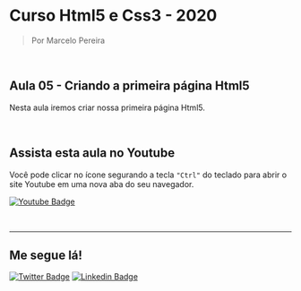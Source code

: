 # Curso Html5 e Css3 - 2020

> Por Marcelo Pereira

<br>

## Aula 05 - Criando a primeira página Html5

Nesta aula iremos criar nossa primeira página Html5.

<br>

## Assista esta aula no Youtube
Você pode clicar no ícone segurando a tecla ``"Ctrl"`` do teclado para abrir o site Youtube em uma nova aba do seu navegador.

[![Youtube Badge](https://img.shields.io/badge/-Youtube-FF0000?style=flat-square&labelColor=FF0000&logo=youtube&logoColor=white&link=https://www.youtube.com/watch?v=d8bQVwco5zE)](https://www.youtube.com/watch?v=d8bQVwco5zE)

<br><hr>

## Me segue lá!
[![Twitter Badge](https://img.shields.io/badge/-Twitter-1ca0f1?style=flat-square&labelColor=1ca0f1&logo=twitter&logoColor=white&link=https://twitter.com/marcelopoars)](https://twitter.com/marcelopoars)
[![Linkedin Badge](https://img.shields.io/badge/-LinkedIn-blue?style=flat-square&logo=Linkedin&logoColor=white&link=https://www.linkedin.com/in/marcelopoars)](https://www.linkedin.com/in/marcelopoars)